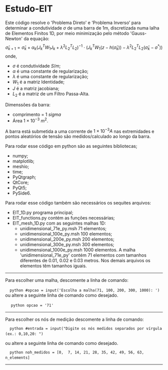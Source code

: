 # Estudo-EIT

Este código resolve o 'Problema Direto' e  'Problema Inverso'
para determinar a condutividade  $\sigma$ de uma barra de 1m,
discretizada numa lalha de Elementos Finitos 1D, por 
meio minimização pelo método 'Gauss-Newton' da equação: 
$$
\hat{\sigma}_{k+1} = \hat{\sigma}_k + \alpha_k
\left( J_k^T W_1 J_k + \lambda^2 L_2^T L_2 \right)^{-1}
\cdot \left( J_k^T W_1 (z - h(\hat{\sigma}_k)) - \lambda^2 L_2^T L_2 (\hat{\sigma}_k - \sigma^*) \right)
$$
onde,
- $\sigma$ é condutividade $S/m$;
- $\alpha$ é uma constante de regularização;
- $\lambda$ é uma constante de regularização;
- $W_1$ é a matriz Identidade;
- $J$ é a matriz jacobiana;
- $L_2$ é a matriz de um Filtro Passa-Alta.

Dimenssões da barra:
- comprimento = 1 $sigma$
- Área $1\times 10^{-3}\: m^2$.

A barra está submetida a uma corrente de $1\times 10^{-3} A$ 
nas extremidades e pontos aleatórios de tensão são
medidos/calculado ao longo da barra.

Para rodar esse código em python são as seguintes bibliotecas;
- numpy;
- matplotlib;
- meshio;
- time;
- PyQtgraph;
- QtCore;
- PyQt5;
- PySide6.

Para rodar esse código também são necessários os sequites
arquivos:
- EIT_1D.py programa principal;
- EIT_functions.py contém as funções necessárias;
- EIT_mesh_1D.py com as seguintes malhas 1D:
  - unidimensional_71e_py.msh 71 elementos;
  - unidimensional_100e_py.msh 100 elementos;
  - unidimensional_200e_py.msh 200 elementos;
  - unidimensional_300e_py.msh 300 elementos;
  - unidimensional_1000e_py.msh 1000 elementos.
A malha 'unidimensional_71e_py' contém 71 elementos com
tamanhos diferentes de 0.01, 0.02 e 0.03 metros. Nos demais
arquivos os elementos têm tamanhos iguais.

---

Para escolher uma malha, descomente a linha de comando:

` ` `  python
#opcao = input('Escolha a malha(71, 100, 200, 300, 1000): ')
` ` ` 
ou altere a seguinte linha de comando como desejado.

` ` `  python
opcao = '71'
` ` ` 

---

Para escolher os nós de medição descomente a linha de comando:

` ` `  python
#entrada = input("Digite os nós medidos separados por vírgula (ex.: 0,10,20: ")
` ` ` 

ou altere a seguinte linha de comando como desejado.

` ` `  python
noh_medidos = [0,  7, 14, 21, 28, 35, 42, 49, 56, 63,  n_elements] 
` ` ` 

---




